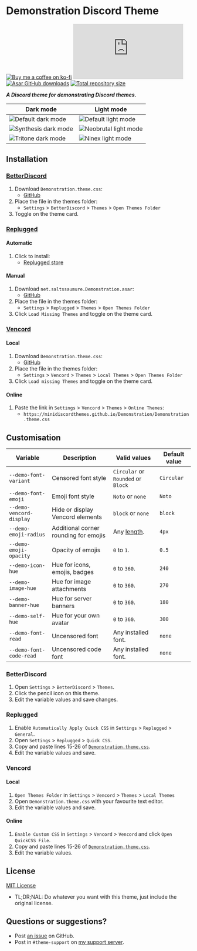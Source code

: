 [preview-dark]:         https://minidiscordthemes.github.io/Demonstration/preview/preview-dark.png
[preview-light]:        https://minidiscordthemes.github.io/Demonstration/preview/preview-light.png
[preview-neobrutal]:    https://minidiscordthemes.github.io/Demonstration/preview/preview-neobrutal.png
[preview-synthesis]:    https://minidiscordthemes.github.io/Demonstration/preview/preview-synthesis.png
[preview-ninex]:        https://minidiscordthemes.github.io/Demonstration/preview/preview-ninex.png
[preview-tritone]:      https://minidiscordthemes.github.io/Demonstration/preview/preview-tritone.png

[css-color]:        https://developer.mozilla.org/en-US/docs/Web/CSS/color_value
[css-length]:       https://developer.mozilla.org/en-US/docs/Web/CSS/length

[discord]:          https://discord.gg/uy8nKQVatp

[BetterDiscord]:    https://betterdiscord.app/
[Replugged]:        https://replugged.dev/
[Vencord]:          https://github.com/Vendicated/Vencord

[shield-donate]:    https://img.shields.io/badge/Donate-ko--fi-orange?style=flat-square&logo=kofi&logoColor=orange
[ko-fi]:            https://ko-fi.com/saltssaumure "Buy me a coffee!"

[shield-bd-dl]:     https://img.shields.io/github/downloads/MiniDiscordThemes/Demonstration/Demonstration.theme.css?color=purple&label=Downloads&style=flat-square
[shield-asar-dl]:   https://img.shields.io/github/downloads/MiniDiscordThemes/Demonstration/net.saltssaumure.Demonstration.asar?color=purple&label=Downloads&style=flat-square
[shield-repo-size]: https://img.shields.io/github/repo-size/MiniDiscordThemes/Demonstration?label=Repository&style=flat-square "Total size"

[github]:           https://github.com/MiniDiscordThemes/Demonstration
[issues]:           https://github.com/MiniDiscordThemes/Demonstration/issues
[license]:          https://github.com/MiniDiscordThemes/Demonstration/blob/main/LICENSE
[.theme.css]:       https://github.com/MiniDiscordThemes/Demonstration/blob/main/Demonstration.theme.css

[release-bd]:       https://betterdiscord.app/theme/?id=000 "BetterDiscord store page"
[release-rp]:       https://replugged.dev/store/net.saltssaumure.Demonstration "Replugged store page"
[release-bd-gh]:    https://github.com/MiniDiscordThemes/Demonstration/releases/latest/download/Demonstration.theme.css "Get latest release"
[release-rp-gh]:    https://github.com/MiniDiscordThemes/Demonstration/releases/latest/download/net.saltssaumure.Demonstration.asar "Get latest release"

# Demonstration Discord Theme
[![Buy me a coffee on ko-fi][shield-donate]][ko-fi]
[![CSS GitHub downloads][shield-bd-dl]][release-bd-gh]
[![Asar GitHub downloads][shield-asar-dl]][release-rp-gh]
[![Total repository size][shield-repo-size]][github]

***A Discord theme for demonstrating Discord themes.***

| Dark mode                                 | Light mode                                 |
| ----------------------------------------- | ------------------------------------------ |
| ![Default dark mode][preview-dark]        | ![Default light mode][preview-light]       |
| ![Synthesis dark mode][preview-synthesis] | ![Neobrutal light mode][preview-neobrutal] |
| ![Tritone dark mode][preview-tritone]     | ![Ninex light mode][preview-ninex]         |

## Installation

### [BetterDiscord][BetterDiscord]
1. Download `Demonstration.theme.css`:
    <!-- - [BetterDiscord store][release-bd] -->
    - [GitHub][release-bd-gh]
2. Place the file in the themes folder:
    - `Settings` > `BetterDiscord` > `Themes` > `Open Themes Folder`
3. Toggle on the theme card.

### [Replugged][Replugged]
#### Automatic
1. Click to install:
    - [Replugged store][release-rp]
#### Manual
1. Download `net.saltssaumure.Demonstration.asar`:
    - [GitHub][release-rp-gh]
2. Place the file in the themes folder:
    - `Settings` > `Replugged` > `Themes` > `Open Themes Folder`
3. Click `Load Missing Themes` and toggle on the theme card.

### [Vencord][Vencord]
#### Local
1. Download `Demonstration.theme.css`:
    <!-- - [BetterDiscord store][release-bd] -->
    - [GitHub][release-bd-gh]
2. Place the file in the themes folder:
    - `Settings` > `Vencord` > `Themes` > `Local Themes` > `Open Themes Folder`
3. Click `Load missing Themes` and toggle on the theme card.
#### Online
1. Paste the link in `Settings` > `Vencord` > `Themes` > `Online Themes`:
    - `https://minidiscordthemes.github.io/Demonstration/Demonstration.theme.css`

## Customisation

| Variable                 | Description                           | Valid values                       | Default value |
| ------------------------ | ------------------------------------- | ---------------------------------- | ------------- |
| `--demo-font-variant`    | Censored font style                   | `Circular` or `Rounded` or `Block` | `Circular`    |
| `--demo-font-emoji`      | Emoji font style                      | `Noto` or `none`                   | `Noto`        |
| `--demo-vencord-display` | Hide or display Vencord elements      | `block` or `none`                  | `block`       |
| `--demo-emoji-radius`    | Additional corner rounding for emojis | Any [length][css-length].          | `4px`         |
| `--demo-emoji-opacity`   | Opacity of emojis                     | `0` to `1`.                        | `0.5`         |
| `--demo-icon-hue`        | Hue for icons, emojis, badges         | `0` to `360`.                      | `240`         |
| `--demo-image-hue`       | Hue for image attachments             | `0` to `360`.                      | `270`         |
| `--demo-banner-hue`      | Hue for server banners                | `0` to `360`.                      | `180`         |
| `--demo-self-hue`        | Hue for your own avatar               | `0` to `360`.                      | `300`         |
| `--demo-font-read`       | Uncensored font                       | Any installed font.                | `none`        |
| `--demo-font-code-read`  | Uncensored code font                  | Any installed font.                | `none`        |

### BetterDiscord
1. Open `Settings` > `BetterDiscord` > `Themes`.
2. Click the pencil icon on this theme.
3. Edit the variable values and save changes.

### Replugged
1. Enable `Automatically Apply Quick CSS` in `Settings` > `Replugged` > `General`.
2. Open `Settings` > `Replugged` > `Quick CSS`.
3. Copy and paste lines 15-26 of [`Demonstration.theme.css`][.theme.css].
4. Edit the variable values and save.

### Vencord
#### Local
1. `Open Themes Folder` in `Settings` > `Vencord` > `Themes` > `Local Themes`
2. Open `Demonstration.theme.css` with your favourite text editor.
3. Edit the variable values and save.
#### Online
1. `Enable Custom CSS` in `Settings` > `Vencord` > `Vencord` and click `Open QuickCSS File`.
2. Copy and paste lines 15-26 of [`Demonstration.theme.css`][.theme.css].
3. Edit the variable values.

## License
[MIT License][license]
- <span title="Too long; didn't read; not a lawyer">TL;DR;NAL</span>: Do whatever you want with this theme, just include the original license.

## Questions or suggestions?
- Post [an issue][issues] on GitHub.
- Post in `#theme-support` on [my support server][discord].